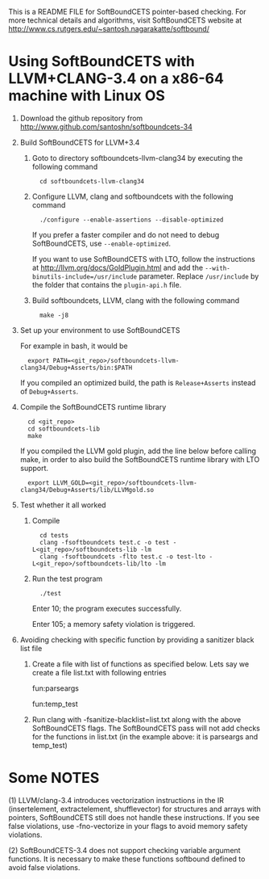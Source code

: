 This is a README FILE for SoftBoundCETS pointer-based checking. For
more technical details and algorithms, visit SoftBoundCETS website at
http://www.cs.rutgers.edu/~santosh.nagarakatte/softbound/



Using SoftBoundCETS with LLVM+CLANG-3.4 on a x86-64 machine with Linux OS
=========================================================================


1. Download the github repository from http://www.github.com/santoshn/softboundcets-34

2. Build SoftBoundCETS for LLVM+3.4

   1. Goto to directory softboundcets-llvm-clang34 by executing the following command

            cd softboundcets-llvm-clang34

   2. Configure LLVM, clang and softboundcets with the following command

            ./configure --enable-assertions --disable-optimized

      If you prefer a faster compiler and do not need to debug SoftBoundCETS,
      use `--enable-optimized`.

      If you want to use SoftBoundCETS with LTO, follow the instructions at
      http://llvm.org/docs/GoldPlugin.html and add the
      `--with-binutils-include=/usr/include` parameter. Replace `/usr/include` by
      the folder that contains the `plugin-api.h` file.

   3. Build softboundcets, LLVM, clang with the following command

            make -j8

3. Set up your environment to use SoftBoundCETS

   For example in bash, it would be

         export PATH=<git_repo>/softboundcets-llvm-clang34/Debug+Asserts/bin:$PATH

   If you compiled an optimized build, the path is `Release+Asserts` instead of
   `Debug+Asserts`.

4. Compile the SoftBoundCETS runtime library

         cd <git_repo>
         cd softboundcets-lib
         make

   If you compiled the LLVM gold plugin, add the line below before calling
   make, in order to also build the SoftBoundCETS runtime library with LTO
   support.

         export LLVM_GOLD=<git_repo>/softboundcets-llvm-clang34/Debug+Asserts/lib/LLVMgold.so

5. Test whether it all worked

   1. Compile

            cd tests
            clang -fsoftboundcets test.c -o test -L<git_repo>/softboundcets-lib -lm
            clang -fsoftboundcets -flto test.c -o test-lto -L<git_repo>/softboundcets-lib/lto -lm

   2. Run the test program

            ./test

      Enter 10; the program executes successfully.

      Enter 105; a memory safety violation is triggered.


6. Avoiding checking with specific function by providing a sanitizer black list file

   1. Create a file with list of functions as specified below. Lets
   say we create a file list.txt with following entries
  
      fun:parseargs

      fun:temp_test

   2. Run clang with -fsanitize-blacklist=list.txt along with the
   above SoftBoundCETS flags. The SoftBoundCETS pass will not add
   checks for the functions in list.txt (in the example above: it is
   parseargs and temp_test)

Some NOTES
==========

(1) LLVM/clang-3.4 introduces vectorization instructions in the IR
(insertelement, extractelement, shufflevector) for structures and
arrays with pointers, SoftBoundCETS still does not handle these
instructions. If you see false violations, use -fno-vectorize in your
flags to avoid memory safety violations. 

(2) SoftBoundCETS-3.4 does not support checking variable argument
functions. It is necessary to make these functions softbound defined
to avoid false violations.

